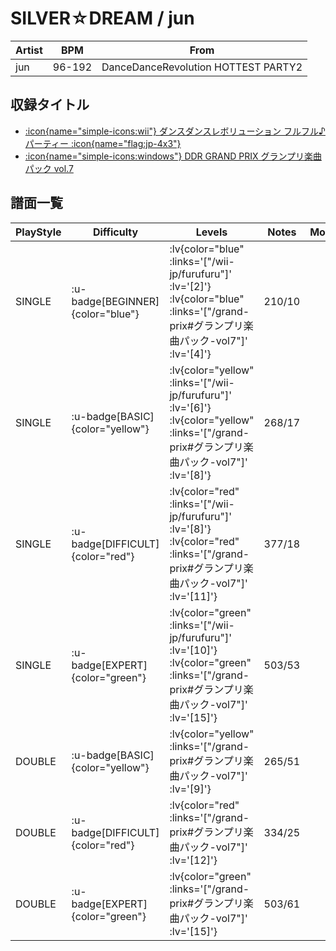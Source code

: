 # SILVER☆DREAM / jun

|Artist|BPM|From|
|------|---|----|
|jun|96-192|DanceDanceRevolution HOTTEST PARTY2|

## 収録タイトル

- [ :icon{name="simple-icons:wii"} ダンスダンスレボリューション フルフル♪パーティー :icon{name="flag:jp-4x3"} ](/wii-jp/furufuru)
- [ :icon{name="simple-icons:windows"} DDR GRAND PRIX グランプリ楽曲パック vol.7](/grand-prix#グランプリ楽曲パック-vol7)

## 譜面一覧

|PlayStyle|Difficulty|Levels|Notes|Movie|
|---------|----------|------|-----|-----|
|SINGLE| :u-badge[BEGINNER]{color="blue"} | :lv{color="blue" :links='["/wii-jp/furufuru"]' :lv='[2]'}  :lv{color="blue" :links='["/grand-prix#グランプリ楽曲パック-vol7"]' :lv='[4]'} |210/10||
|SINGLE| :u-badge[BASIC]{color="yellow"} | :lv{color="yellow" :links='["/wii-jp/furufuru"]' :lv='[6]'}  :lv{color="yellow" :links='["/grand-prix#グランプリ楽曲パック-vol7"]' :lv='[8]'} |268/17||
|SINGLE| :u-badge[DIFFICULT]{color="red"} | :lv{color="red" :links='["/wii-jp/furufuru"]' :lv='[8]'}  :lv{color="red" :links='["/grand-prix#グランプリ楽曲パック-vol7"]' :lv='[11]'} |377/18||
|SINGLE| :u-badge[EXPERT]{color="green"} | :lv{color="green" :links='["/wii-jp/furufuru"]' :lv='[10]'}  :lv{color="green" :links='["/grand-prix#グランプリ楽曲パック-vol7"]' :lv='[15]'} |503/53||
|DOUBLE| :u-badge[BASIC]{color="yellow"} | :lv{color="yellow" :links='["/grand-prix#グランプリ楽曲パック-vol7"]' :lv='[9]'} |265/51||
|DOUBLE| :u-badge[DIFFICULT]{color="red"} | :lv{color="red" :links='["/grand-prix#グランプリ楽曲パック-vol7"]' :lv='[12]'} |334/25||
|DOUBLE| :u-badge[EXPERT]{color="green"} | :lv{color="green" :links='["/grand-prix#グランプリ楽曲パック-vol7"]' :lv='[15]'} |503/61||
